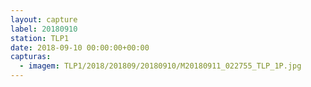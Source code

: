 ```yaml
---
layout: capture
label: 20180910
station: TLP1
date: 2018-09-10 00:00:00+00:00
capturas:
  - imagem: TLP1/2018/201809/20180910/M20180911_022755_TLP_1P.jpg
---
```

